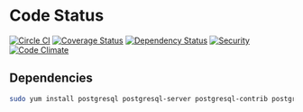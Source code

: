 # Code Status

[![Circle CI](https://circleci.com/gh/perobertson/requisition.svg?style=shield)](https://circleci.com/gh/perobertson/requisition)
[![Coverage Status](https://coveralls.io/repos/perobertson/requisition/badge.svg?branch=develop)](https://coveralls.io/r/perobertson/requisition?branch=develop)
[![Dependency Status](https://gemnasium.com/perobertson/requisition.svg)](https://gemnasium.com/perobertson/requisition)
[![Security](https://hakiri.io/github/perobertson/requisition/develop.svg)](https://hakiri.io/github/perobertson/requisition/develop)
[![Code Climate](https://codeclimate.com/github/perobertson/requisition/badges/gpa.svg)](https://codeclimate.com/github/perobertson/requisition)

## Dependencies

```bash
sudo yum install postgresql postgresql-server postgresql-contrib postgresql-devel
```

